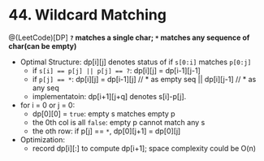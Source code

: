 # 44. Wildcard Matching
@(LeetCode)[DP]
**`?` matches a single char; `*` matches any sequence of char(can be empty)**
- Optimal Structure: dp[i][j] denotes status of  if `s[0:i]` matches `p[0:j]`
	- if `s[i] == p[j] || p[j] == ?`: dp[i][j] = dp[i-1][j-1]
	- if `p[j] == *`: dp[i][j] = dp[i-1][j] // * as empty seq	            || dp[i][j-1] // * as any seq
	- implementatoin: dp[i+1][j+q] denotes s[i]-p[j]. 
- for i = 0 or j = 0: 
	- dp[0][0] = `true`: empty s matches empty p
	- the 0th col is all `false`: empty p cannot match any s
	- the oth row: if p[j] == `*`, dp[0][j+1] = dp[0][j]
- Optimization:
	- record dp[i][:] to compute dp[i+1]; space complexity could be O(n)